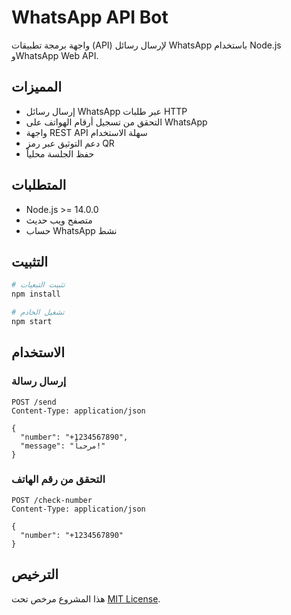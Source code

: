 # WhatsApp API Bot

واجهة برمجة تطبيقات (API) لإرسال رسائل WhatsApp باستخدام Node.js وWhatsApp Web API.

## المميزات

- إرسال رسائل WhatsApp عبر طلبات HTTP
- التحقق من تسجيل أرقام الهواتف على WhatsApp
- واجهة REST API سهلة الاستخدام
- دعم التوثيق عبر رمز QR
- حفظ الجلسة محلياً

## المتطلبات

- Node.js >= 14.0.0
- متصفح ويب حديث
- حساب WhatsApp نشط

## التثبيت

```bash
# تثبيت التبعيات
npm install

# تشغيل الخادم
npm start
```

## الاستخدام

### إرسال رسالة

```http
POST /send
Content-Type: application/json

{
  "number": "+1234567890",
  "message": "مرحباً!"
}
```

### التحقق من رقم الهاتف

```http
POST /check-number
Content-Type: application/json

{
  "number": "+1234567890"
}
```

## الترخيص

هذا المشروع مرخص تحت [MIT License](LICENSE).